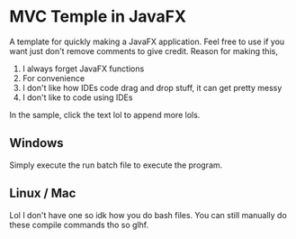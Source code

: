 # MVC Temple in JavaFX
A template for quickly making a JavaFX application.
Feel free to use if you want just don't remove comments to give credit.
Reason for making this, 
1. I always forget JavaFX functions
2. For convenience
3. I don't like how IDEs code drag and drop stuff, it can get pretty messy
4. I don't like to code using IDEs

In the sample, click the text lol to append more lols.

## Windows 
Simply execute the run batch file to execute the program.

## Linux / Mac
Lol I don't have one so idk how you do bash files. You can still manually do these compile commands tho so glhf.